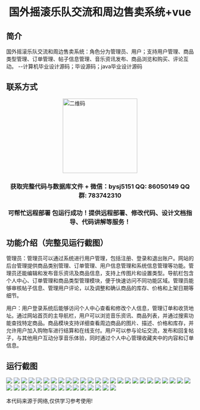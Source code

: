 <p><h1 align="center">国外摇滚乐队交流和周边售卖系统+vue</h1></p>

## 简介
国外摇滚乐队交流和周边售卖系统：角色分为管理员、用户；支持用户管理、商品类型管理、订单管理、帖子信息管理、音乐资讯发布、商品浏览和购买、评论互动。    --计算机毕业设计源码；毕设源码；java毕业设计源码


## 联系方式
<img src="https://bs-1329754181.cos.ap-shanghai.myqcloud.com/wx.jpg" alt="二维码" style="display: block; margin: 0 auto;" width="200px">
<p><h3 align="center">获取完整代码与数据库文件 + 微信：bysj5151 QQ: 86050149 QQ群: 783742310</h3></p>
<p><h3 align="center">可帮忙远程部署 包运行成功！提供远程部署、修改代码、设计文档指导、代码讲解等服务！</h3></p>

## 功能介绍（完整见运行截图）
管理员：管理员可以通过系统进行用户管理，包括注册、登录和退出账户。网站的后台管理提供商品类别管理、订单管理、用户信息管理和系统信息管理等功能。管理员还能编辑和发布音乐资讯及商品信息，支持上传图片和设置类型。导航栏包含个人中心、订单管理和商品类型管理模块，便于快速访问不同功能区域。管理员能够审核帖子信息、管理用户评论，以及调整和确认商品的库存、价格和上架日期等细节。

用户：用户登录系统后能够访问个人中心查看和修改个人信息，管理订单和收货地址。通过网站首页的主导航栏，用户可以浏览音乐资讯、商品列表，并通过搜索功能查找特定商品。商品模块支持详细查看周边商品的图片、描述、价格和库存，并允许用户加入购物车进行结算和在线支付。用户可以参与论坛交流，发布和回复帖子，与其他用户互动分享音乐体验，同时通过个人中心管理收藏夹中的内容和订单信息。


## 运行截图
![](https://bs-1329754181.cos.ap-shanghai.myqcloud.com/ssm/foreignRockBandCommunicationAndMerchandiseSystem/img/001.jpg)
![](https://bs-1329754181.cos.ap-shanghai.myqcloud.com/ssm/foreignRockBandCommunicationAndMerchandiseSystem/img/002.jpg)
![](https://bs-1329754181.cos.ap-shanghai.myqcloud.com/ssm/foreignRockBandCommunicationAndMerchandiseSystem/img/003.jpg)
![](https://bs-1329754181.cos.ap-shanghai.myqcloud.com/ssm/foreignRockBandCommunicationAndMerchandiseSystem/img/004.jpg)
![](https://bs-1329754181.cos.ap-shanghai.myqcloud.com/ssm/foreignRockBandCommunicationAndMerchandiseSystem/img/005.jpg)
![](https://bs-1329754181.cos.ap-shanghai.myqcloud.com/ssm/foreignRockBandCommunicationAndMerchandiseSystem/img/006.jpg)
![](https://bs-1329754181.cos.ap-shanghai.myqcloud.com/ssm/foreignRockBandCommunicationAndMerchandiseSystem/img/007.jpg)
![](https://bs-1329754181.cos.ap-shanghai.myqcloud.com/ssm/foreignRockBandCommunicationAndMerchandiseSystem/img/008.jpg)
![](https://bs-1329754181.cos.ap-shanghai.myqcloud.com/ssm/foreignRockBandCommunicationAndMerchandiseSystem/img/009.jpg)
![](https://bs-1329754181.cos.ap-shanghai.myqcloud.com/ssm/foreignRockBandCommunicationAndMerchandiseSystem/img/010.jpg)
![](https://bs-1329754181.cos.ap-shanghai.myqcloud.com/ssm/foreignRockBandCommunicationAndMerchandiseSystem/img/011.jpg)
![](https://bs-1329754181.cos.ap-shanghai.myqcloud.com/ssm/foreignRockBandCommunicationAndMerchandiseSystem/img/012.jpg)
![](https://bs-1329754181.cos.ap-shanghai.myqcloud.com/ssm/foreignRockBandCommunicationAndMerchandiseSystem/img/013.jpg)
![](https://bs-1329754181.cos.ap-shanghai.myqcloud.com/ssm/foreignRockBandCommunicationAndMerchandiseSystem/img/014.jpg)
![](https://bs-1329754181.cos.ap-shanghai.myqcloud.com/ssm/foreignRockBandCommunicationAndMerchandiseSystem/img/015.jpg)
![](https://bs-1329754181.cos.ap-shanghai.myqcloud.com/ssm/foreignRockBandCommunicationAndMerchandiseSystem/img/016.jpg)
![](https://bs-1329754181.cos.ap-shanghai.myqcloud.com/ssm/foreignRockBandCommunicationAndMerchandiseSystem/img/017.jpg)
![](https://bs-1329754181.cos.ap-shanghai.myqcloud.com/ssm/foreignRockBandCommunicationAndMerchandiseSystem/img/018.jpg)
![](https://bs-1329754181.cos.ap-shanghai.myqcloud.com/ssm/foreignRockBandCommunicationAndMerchandiseSystem/img/019.jpg)
![](https://bs-1329754181.cos.ap-shanghai.myqcloud.com/ssm/foreignRockBandCommunicationAndMerchandiseSystem/img/020.jpg)
![](https://bs-1329754181.cos.ap-shanghai.myqcloud.com/ssm/foreignRockBandCommunicationAndMerchandiseSystem/img/021.jpg)
![](https://bs-1329754181.cos.ap-shanghai.myqcloud.com/ssm/foreignRockBandCommunicationAndMerchandiseSystem/img/022.jpg)
![](https://bs-1329754181.cos.ap-shanghai.myqcloud.com/ssm/foreignRockBandCommunicationAndMerchandiseSystem/img/023.jpg)
![](https://bs-1329754181.cos.ap-shanghai.myqcloud.com/ssm/foreignRockBandCommunicationAndMerchandiseSystem/img/024.jpg)
![](https://bs-1329754181.cos.ap-shanghai.myqcloud.com/ssm/foreignRockBandCommunicationAndMerchandiseSystem/img/025.jpg)
![](https://bs-1329754181.cos.ap-shanghai.myqcloud.com/ssm/foreignRockBandCommunicationAndMerchandiseSystem/img/026.jpg)
![](https://bs-1329754181.cos.ap-shanghai.myqcloud.com/ssm/foreignRockBandCommunicationAndMerchandiseSystem/img/027.jpg)
![](https://bs-1329754181.cos.ap-shanghai.myqcloud.com/ssm/foreignRockBandCommunicationAndMerchandiseSystem/img/028.jpg)
![](https://bs-1329754181.cos.ap-shanghai.myqcloud.com/ssm/foreignRockBandCommunicationAndMerchandiseSystem/img/029.jpg)
![](https://bs-1329754181.cos.ap-shanghai.myqcloud.com/ssm/foreignRockBandCommunicationAndMerchandiseSystem/img/030.jpg)
![](https://bs-1329754181.cos.ap-shanghai.myqcloud.com/ssm/foreignRockBandCommunicationAndMerchandiseSystem/img/031.jpg)
![](https://bs-1329754181.cos.ap-shanghai.myqcloud.com/ssm/foreignRockBandCommunicationAndMerchandiseSystem/img/032.jpg)
![](https://bs-1329754181.cos.ap-shanghai.myqcloud.com/ssm/foreignRockBandCommunicationAndMerchandiseSystem/img/033.jpg)
![](https://bs-1329754181.cos.ap-shanghai.myqcloud.com/ssm/foreignRockBandCommunicationAndMerchandiseSystem/img/034.jpg)
![](https://bs-1329754181.cos.ap-shanghai.myqcloud.com/ssm/foreignRockBandCommunicationAndMerchandiseSystem/img/035.jpg)
![](https://bs-1329754181.cos.ap-shanghai.myqcloud.com/ssm/foreignRockBandCommunicationAndMerchandiseSystem/img/036.jpg)
![](https://bs-1329754181.cos.ap-shanghai.myqcloud.com/ssm/foreignRockBandCommunicationAndMerchandiseSystem/img/037.jpg)
![](https://bs-1329754181.cos.ap-shanghai.myqcloud.com/ssm/foreignRockBandCommunicationAndMerchandiseSystem/img/038.jpg)
![](https://bs-1329754181.cos.ap-shanghai.myqcloud.com/ssm/foreignRockBandCommunicationAndMerchandiseSystem/img/039.jpg)
![](https://bs-1329754181.cos.ap-shanghai.myqcloud.com/ssm/foreignRockBandCommunicationAndMerchandiseSystem/img/040.jpg)

<p>本代码来源于网络,仅供学习参考使用!</p>
